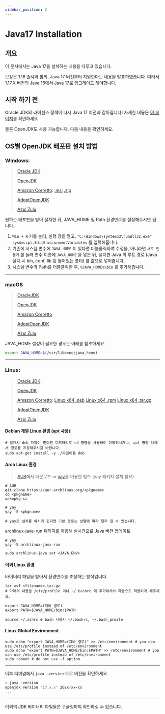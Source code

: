 ```yaml
---
sidebar_position: 2
---
```


# Java17 Installation

## 개요

이 문서에서는 Java 17을 설치하는 내용을 다루고 있습니다.

모장은 1.18 출시와 함께, Java 17 버전부터 지원한다는 내용을 발표하였습니다. 따라서 1.17.X 버전의 Java 16에서 Java 17로 업그레이드 해야합니다. 

## 시작 하기 전

Oracle JDK의 라이선스 정책이 다시 Java 17 이전과 같아집니다! 자세한 내용은 [이 페이지](https://blogs.oracle.com/java/post/free-java-license)를 확인하세요

물론 OpenJDK도 사용 가능합니다. 다음 내용을 확인하세요.

## OS별 OpenJDK 배포판 설치 방법

### Windows:

> [Oracle JDK](https://www.oracle.com/java/technologies/downloads/#java17)
>
> [OpenJDK](https://jdk.java.net/17/)
>
> [Amazon Corretto](https://docs.aws.amazon.com/corretto/latest/corretto-17-ug/downloads-list.html): [.msi](https://corretto.aws/downloads/latest/amazon-corretto-17-x64-windows-jdk.msi) [.zip](https://corretto.aws/downloads/latest/amazon-corretto-17-x64-windows-jdk.zip)
>
> [AdoptOpenJDK](https://adoptopenjdk.net/releases.html?variant=openjdk17&jvmVariant=hotspot)
>
> [Azul Zulu](https://www.azul.com/downloads/?version=java-17-sts&os=windows&package=jdk)

원하는 배포판을 받아 설치한 뒤, JAVA_HOME 및 Path 환경변수를 설정해주시면 됩니다. 

1. `Win + R` 키를 눌러, 실행 창을 열고, `"C:\Windows\system32\rundll32.exe" sysdm.cpl,EditEnvironmentVariables` 를 입력해줍니다.
2. 기존에 시스템 변수에 `JAVA_HOME` 이 있다면 더블클릭하여 수정을, 아니라면 `새로 만들기` 를 눌러 변수 이름에 `JAVA_HOME` 을 넣은 뒤, 설치한 Java 의 루트 경로 (Java 설치 시 bin, conf, lib 등 들어있는 폴더) 를 값으로 넣어줍니다.
3. 시스템 변수의 Path를 더블클릭한 후, `%JAVA_HOME%\bin` 를 추가해줍니다.

---
### macOS
> [OracleJDK](https://www.oracle.com/java/technologies/downloads/#java17)
>
> [OpenJDK](https://jdk.java.net/17/)
>
> [Amazon Corretto](https://corretto.aws/downloads/latest/amazon-corretto-17-x64-macos-jdk.pkg)
>
> [AdoptOpenJDK](https://adoptopenjdk.net/releases.html?variant=openjdk17&jvmVariant=hotspot)
>
> [Azul Zulu](https://www.azul.com/downloads/?version=java-17-sts&os=macos&package=jdk)

JAVA_HOME 설정이 필요한 경우는 아래를 참조하세요.
```bash
export JAVA_HOME=$(/usr/libexec/java_home)
```
---

### Linux:

> [Oracle JDK](https://www.oracle.com/java/technologies/downloads/#java17)
>
> [OpenJDK](https://jdk.java.net/17/)
>
> [Amazon Corretto](https://docs.aws.amazon.com/corretto/latest/corretto-17-ug/downloads-list.html): [Linux x64 .deb](https://corretto.aws/downloads/latest/amazon-corretto-17-x64-linux-jdk.deb) [Linux x64 .rpm](https://corretto.aws/downloads/latest/amazon-corretto-17-x64-linux-jdk.rpm) [Linux x64 .tar.gz](https://corretto.aws/downloads/latest/amazon-corretto-17-x64-linux-jdk.tar.gz)
>
> [AdoptOpenJDK](https://adoptopenjdk.net/releases.html?variant=openjdk17&jvmVariant=hotspot)
>
> [Azul Zulu](https://www.azul.com/downloads/?version=java-17-sts&os=linux&package=jdk)

#### Debian 계열 Linux 환경 (apt 사용):


```shell
# 필요시 deb 파일이 받아진 디렉터리로 cd 명령을 사용하여 이동하시거나, apt 명령 내에서 경로를 지정해주시길 바랍니다.
sudo apt-get install -y ./파일이름.deb
```

#### Arch Linux 환경

> [AUR](https://aur.archlinux.org/)에서 다운로드 or [yay](https://aur.archlinux.org/packages/yay)를 이용한 빌드 (yay 패키지 설치 필요)

```shell
# AUR
git clone https://aur.archlinux.org/<pkgname>
cd <pkgname>
makepkg-si

# yay
yay -S <pkgname>

# yay로 설치를 하시게 된다면 기본 경로는 상황에 따라 달라 질 수 있습니다.
```

archlinux-java-run 패키지를 이용해 실시간으로 Java 버전 업데이트

```shell
# yay
yay -S archlinux-java-run

sudo archlinux-java set <JAVA_ENV>
```

#### 이외 Linux 환경

바이너리 파일을 받아서 환경변수를 조정하는 방식입니다.

```shell
tar xvf <filename>.tar.gz
# 아래의 내용을 /etc/profile 이나 ~/.bashrc 에 추가하셔서 자동으로 적용되게 해주세요.

export JAVA_HOME=(자바 경로)
export PATH=$JAVA_HOME/bin:$PATH

source ~/.zshrc # bash 사용시 ~/.bashrc, ~/.bash_proile
```

#### Linux Global Environment
```shell
sudo echo "export JAVA_HOME=(자바 경로)" >> /etc/environment # you can use /etc/profile instead of /etc/environment
sudo echo "export PATH=$JAVA_HOME/bin:$PATH" >> /etc/environment # you can use /etc/profile instead of /etc/environment
sudo reboot # do not use -f option
```

---

이후 터미널에서 `java -version` 으로 버전을 확인하세요.

```sh
> java -version
openjdk version "17.x.x" 202x-xx-xx
...
```

---

이외의 JDK 바이너리 파일들은 구글링하여 확인하실 수 있습니다.
